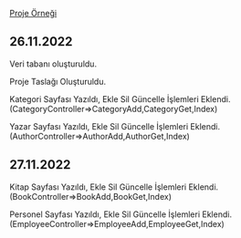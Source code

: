 [Proje Örneği](https://kutuphane.devrimmehmet.com/)

## 26.11.2022

Veri tabanı oluşturuldu.

Proje Taslağı Oluşturuldu.

Kategori Sayfası Yazıldı, Ekle Sil Güncelle İşlemleri Eklendi.
(CategoryController=>CategoryAdd,CategoryGet,Index)

Yazar Sayfası Yazıldı, Ekle Sil Güncelle İşlemleri Eklendi.
(AuthorController=>AuthorAdd,AuthorGet,Index)

## 27.11.2022

Kitap Sayfası Yazıldı, Ekle Sil Güncelle İşlemleri Eklendi.
(BookController=>BookAdd,BookGet,Index)

Personel Sayfası Yazıldı, Ekle Sil Güncelle İşlemleri Eklendi.
(EmployeeController=>EmployeeAdd,EmployeeGet,Index)
